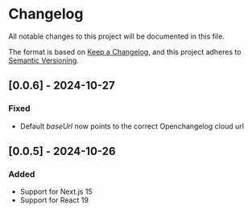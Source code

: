 # Changelog

All notable changes to this project will be documented in this file.

The format is based on [Keep a Changelog](https://keepachangelog.com/en/1.1.0/),
and this project adheres to [Semantic Versioning](https://semver.org/spec/v2.0.0.html).

## [0.0.6] - 2024-10-27
### Fixed
- Default *baseUrl* now points to the correct Openchangelog cloud url

## [0.0.5] - 2024-10-26

### Added
- Support for Next.js 15
- Support for React 19